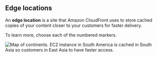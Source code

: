 ## ****Edge locations****
An **edge location** is a site that Amazon CloudFront uses to store cached copies of your content closer to your customers for faster delivery.

To learn more, choose each of the numbered markers.

![Map of continents. EC2 instance in South America is cached in South Asia so customers in East Asia to have faster access.](https://explore.skillbuilder.aws/files/a/w/aws_prod1_docebosaas_com/1730768400/vyiOJ3bDp57zPD_UxLZW0Q/tincan/fe470bc5add63f94f005d3da17a6db8131e78b9e/assets/CloudFront.png)